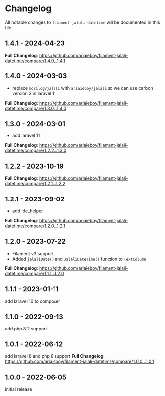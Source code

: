 # Changelog

All notable changes to `filament-jalali-datetime` will be documented in this file.

## 1.4.1 - 2024-04-23

**Full Changelog**: https://github.com/ariaieboy/filament-jalali-datetime/compare/1.4.0...1.4.1

## 1.4.0 - 2024-03-03

- replace `morilog/jalali` with `ariaieboy/jalali` so we can use carbon version 3 in laravel 11

**Full Changelog**: https://github.com/ariaieboy/filament-jalali-datetime/compare/1.3.0...1.4.0

## 1.3.0 - 2024-03-01

- add laravel 11

**Full Changelog**: https://github.com/ariaieboy/filament-jalali-datetime/compare/1.2.2...1.3.0

## 1.2.2 - 2023-10-19

**Full Changelog**: https://github.com/ariaieboy/filament-jalali-datetime/compare/1.2.1...1.2.2

## 1.2.1 - 2023-09-02

- add ide_helper

**Full Changelog**: https://github.com/ariaieboy/filament-jalali-datetime/compare/1.2.0...1.2.1

## 1.2.0 - 2023-07-22

- Filament v3 support
- Added `jalaliDate()` and `JalaliDateTime()` function to `TextColumn`

**Full Changelog**: https://github.com/ariaieboy/filament-jalali-datetime/compare/1.1.1...1.2.0

## 1.1.1 - 2023-01-11

add laravel 10 to composer

## 1.1.0 - 2022-09-13

add php 8.2 support

## 1.0.1 - 2022-06-12

add laravel 8 and php 8 support
**Full Changelog**: https://github.com/ariaieboy/filament-jalali-datetime/compare/1.0.0...1.0.1

## 1.0.0 - 2022-06-05

initial release
